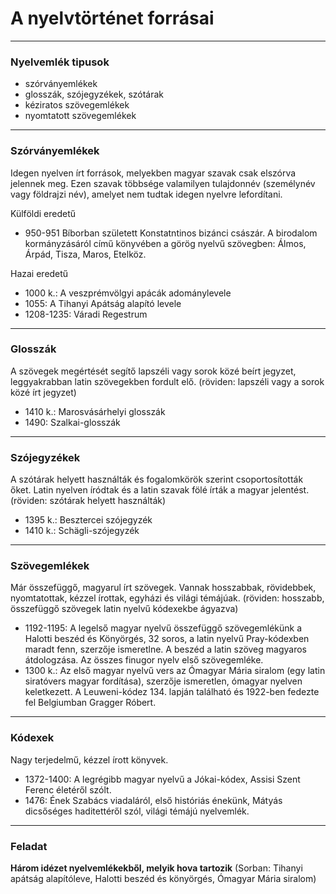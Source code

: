 # A nyelvtörténet forrásai
---

### Nyelvemlék tipusok
- szórványemlékek
- glosszák, szójegyzékek, szótárak
- kéziratos szövegemlékek
- nyomtatott szövegemlékek

---

### Szórványemlékek
Idegen nyelven írt források, melyekben magyar szavak csak elszórva jelennek meg. Ezen szavak többsége valamilyen tulajdonnév (személynév vagy földrajzi név), amelyet nem tudtak idegen nyelvre lefordítani.

Külföldi eredetű
- 950-951 Bíborban született Konstatntinos bizánci császár. A birodalom kormányzásáról című könyvében a görög nyelvű szövegben: Álmos, Árpád, Tisza, Maros, Etelköz.

Hazai eredetű
- 1000 k.: A veszprémvölgyi apácák adománylevele
- 1055: A Tihanyi Apátság alapító levele
- 1208-1235: Váradi Regestrum

---

### Glosszák
A szövegek megértését segítő lapszéli vagy sorok közé beírt jegyzet, leggyakrabban latin szövegekben fordult elő.
(röviden: lapszéli vagy a sorok közé írt jegyzet)

- 1410 k.: Marosvásárhelyi glosszák
- 1490: Szalkai-glosszák

---

### Szójegyzékek
A szótárak helyett használták és fogalomkörök szerint csoportosították őket. Latin nyelven íródtak és a latin szavak fölé írták a magyar jelentést.
(röviden: szótárak helyett használták)

- 1395 k.: Besztercei szójegyzék
- 1410 k.: Schägli-szójegyzék

---

### Szövegemlékek
Már összefüggő, magyarul írt szövegek. Vannak hosszabbak, rövidebbek, nyomtatottak, kézzel írottak, egyházi és világi témájúak. 
(röviden: hosszabb, összefüggő szövegek latin nyelvű kódexekbe ágyazva)

- 1192-1195: A legelső magyar nyelvű összefüggő szövegemlékünk a Halotti beszéd és Könyörgés, 32 soros, a latin nyelvű Pray-kódexben maradt fenn, szerzője ismeretlne. A beszéd a latin szöveg magyaros átdologzása. Az összes finugor nyelv első szövegemléke.
- 1300 k.: Az első magyar nyelvű vers az Ómagyar Mária siralom (egy latin siratóvers magyar fordítása), szerzője ismeretlen, ómagyar nyelven keletkezett. A Leuweni-kódez 134. lapján található és 1922-ben fedezte fel Belgiumban Gragger Róbert.

---

### Kódexek
Nagy terjedelmű, kézzel írott könyvek.

- 1372-1400: A legrégibb magyar nyelvű a Jókai-kódex, Assisi Szent Ferenc életéről szólt.
- 1476: Ének Szabács viadaláról, első históriás énekünk, Mátyás dicsőséges haditettéről szól, világi témájú nyelvemlék.

---

### Feladat
**Három idézet nyelvemlékekből, melyik hova tartozik**
(Sorban: Tihanyi apátság alapítóleve, Halotti beszéd és könyörgés, Ómagyar Mária siralom)